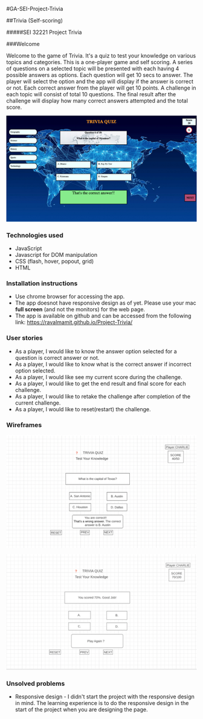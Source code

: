 #GA-SEI-Project-Trivia

##Trivia (Self-scoring)

#####SEI 32221 Project Trivia

###Welcome

Welcome to the game of Trivia. It's a quiz to test your knowledge on various topics and categories. This is a one-player game and self scoring. A series of questions on a selected topic will be presented with each having 4 possible answers as options. Each question will get 10 secs to answer. The player will select the option and the app will display if the answer is correct or not. Each correct answer from the player will get 10 points. A challenge in each topic will consist of total 10 questions. The final result after the challenge will display how many correct answers attempted and the total score. 

   ![](app.png)

### Technologies used

* JavaScript
* Javascript for DOM manipulation
* CSS (flash, hover, popout, grid)
* HTML

### Installation instructions

* Use chrome browser for accessing the app.
* The app doesnot have responsive design as of yet. Please use your mac **full screen** (and not the monitors) for the web page.
* The app is available on github and can be accessed from the following link:
https://ravalmamit.github.io/Project-Trivia/

### User stories

* As a player, I would like to know the answer option selected for a question is correct answer or not.
* As a player, I would like to know what is the correct answer if incorrect option selected.
* As a player, I would like see my current score during the challenge.
* As a player, I would like to get the end result and final score for each challenge.
* As a player, I would like to retake the challenge after completion of the current challenge.
* As a player, I would like to reset(restart) the challenge.

### Wireframes

![](wireframe1.png)

![](wireframe2.png)

### Unsolved problems
* Responsive design - I didn't start the project with the responsive design in mind. The learning experience is to do the responsive design in the start of the project when you are designing the page. 


